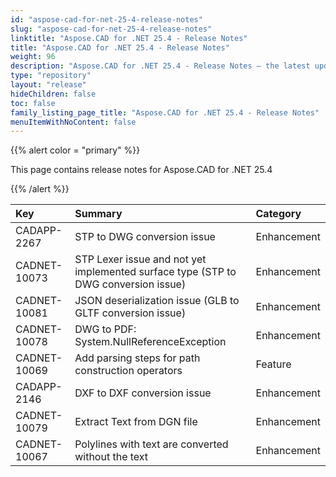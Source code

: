 ```yaml
---
id: "aspose-cad-for-net-25-4-release-notes"
slug: "aspose-cad-for-net-25-4-release-notes"
linktitle: "Aspose.CAD for .NET 25.4 - Release Notes"
title: "Aspose.CAD for .NET 25.4 - Release Notes"
weight: 96
description: "Aspose.CAD for .NET 25.4 - Release Notes – the latest updates and fixes."
type: "repository"
layout: "release"
hideChildren: false
toc: false
family_listing_page_title: "Aspose.CAD for .NET 25.4 - Release Notes"
menuItemWithNoContent: false
---
```


{{% alert color = "primary" %}}

This page contains release notes for Aspose.CAD for .NET 25.4

{{% /alert %}}


|**Key**|**Summary**|**Category**|
| :- | :- | :- |
| CADAPP-2267 | STP to DWG conversion issue | Enhancement |
| CADNET-10073 | STP Lexer issue and not yet implemented surface type (STP to DWG conversion issue) | Enhancement |
| CADNET-10081 | JSON deserialization issue (GLB to GLTF conversion issue) | Enhancement |
| CADNET-10078 | DWG to PDF: System.NullReferenceException | Enhancement |
| CADNET-10069 | Add parsing steps for path construction operators | Feature |
| CADAPP-2146 | DXF to DXF conversion issue | Enhancement |
| CADNET-10079 | Extract Text from DGN file | Enhancement |
| CADNET-10067 | Polylines with text are converted without the text | Enhancement |

